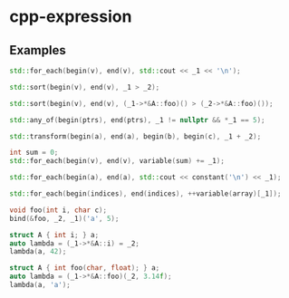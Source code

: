 cpp-expression
==============

Examples
--------

```cpp
std::for_each(begin(v), end(v), std::cout << _1 << '\n');
```

```cpp
std::sort(begin(v), end(v), _1 > _2);
```

```cpp
std::sort(begin(v), end(v), (_1->*&A::foo)() > (_2->*&A::foo)());
```

```cpp
std::any_of(begin(ptrs), end(ptrs), _1 != nullptr && *_1 == 5);
```

```cpp
std::transform(begin(a), end(a), begin(b), begin(c), _1 + _2);
```

```cpp
int sum = 0;
std::for_each(begin(v), end(v), variable(sum) += _1);
```

```cpp
std::for_each(begin(a), end(a), std::cout << constant('\n') << _1);
```

```cpp
std::for_each(begin(indices), end(indices), ++variable(array)[_1]);
```

```cpp
void foo(int i, char c);
bind(&foo, _2, _1)('a', 5);
```

```cpp
struct A { int i; } a;
auto lambda = (_1->*&A::i) = _2;
lambda(a, 42);
```

```cpp
struct A { int foo(char, float); } a;
auto lambda = (_1->*&A::foo)(_2, 3.14f);
lambda(a, 'a');
```
